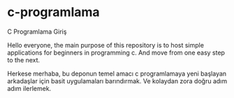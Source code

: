 # c-programlama
C Programlama Giriş

Hello everyone, the main purpose of this repository is to host simple applications for beginners in programming c.
And move from one easy step to the next.

Herkese merhaba, bu deponun temel amacı c programlamaya yeni başlayan arkadaşlar için basit uygulamaları barındırmak.
Ve kolaydan zora doğru adım adım ilerlemek.
